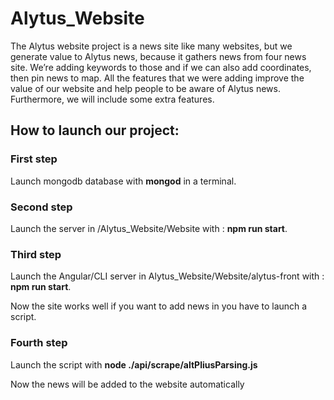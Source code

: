 # Alytus_Website
The Alytus website project is a news site like many websites, but we generate value to Alytus news, because it gathers news from four news site. We’re adding keywords to those and if we can also add coordinates, then pin news to map. All the features that we were adding improve the value of our website and help people to be aware of Alytus news. Furthermore, we will include some extra features.


## How to launch our project: 

### First step
  Launch mongodb database with **mongod** in a terminal.

### Second step
  Launch the server in /Alytus_Website/Website with : **npm run start**.
  
### Third step
  Launch the Angular/CLI server in Alytus_Website/Website/alytus-front with : **npm run start**.
  
  Now the site works well if you want to add news in you have to launch a script.
  
### Fourth step
  Launch the script with **node ./api/scrape/altPliusParsing.js**
  
  
  Now the news will be added to the website automatically
